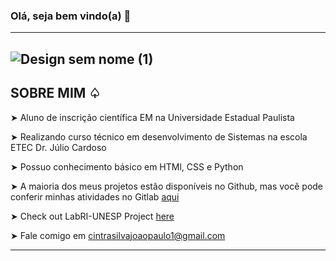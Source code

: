 ### Olá, seja bem vindo(a) 👋

<!--
**joaocintrasilva/joaocintrasilva** is a ✨ _special_ ✨ repository because its `README.md` (this file) appears on your GitHub profile.

Here are some ideas to get you started:

- 🔭 I’m currently working on ...
- 🌱 I’m currently learning ...
- 👯 I’m looking to collaborate on ...
- 🤔 I’m looking for help with ...
- 💬 Ask me about ...
- 📫 How to reach me: ...
- 😄 Pronouns: ...
- ⚡ Fun fact: ...
-->
-----
![Design sem nome (1)](https://user-images.githubusercontent.com/118399075/203639289-3f3daf18-6173-4c2c-915d-afac86cd1613.gif)
-----
## SOBRE MIM ♤

➤ Aluno de inscrição científica EM na Universidade Estadual Paulista

➤ Realizando curso técnico em desenvolvimento de Sistemas na escola ETEC Dr. Júlio Cardoso

➤ Possuo conhecimento básico em HTMl, CSS e Python

➤ A maioria dos meus projetos estão disponíveis no Github, mas você pode conferir minhas atividades no Gitlab [aqui](https://gitlab.com/joaopaulo123)

➤ Check out LabRI-UNESP Project [here](https://gitlab.com/unesp-labri)

➤ Fale comigo em cintrasilvajoaopaulo1@gmail.com

-----

